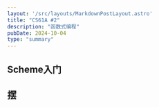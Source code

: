 ```yaml
---
layout: '/src/layouts/MarkdownPostLayout.astro'
title: "CS61A #2"  
description: "函数式编程"  
pubDate: 2024-10-04   
type: "summary" 
---
```

## Scheme入门

## 摆